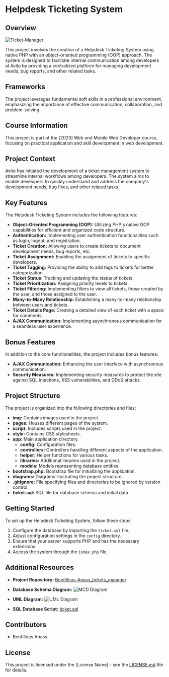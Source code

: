 # Helpdesk Ticketing System

## Overview
![Ticket-Manager](https://github.com/Youcode-Classe-E-2023-2024/Benfillous-Anass_tickets_manager/assets/109225791/cf059366-d486-469d-a19d-98c8f02c9377)

This project involves the creation of a Helpdesk Ticketing System using native PHP with an object-oriented programming (OOP) approach. The system is designed to facilitate internal communication among developers at Avito by providing a centralized platform for managing development needs, bug reports, and other related tasks.

## Frameworks

The project leverages fundamental soft skills in a professional environment, emphasizing the importance of effective communication, collaboration, and problem-solving.

## Course Information

This project is part of the [2023] Web and Mobile Web Developer course, focusing on practical application and skill development in web development.

## Project Context

Avito has initiated the development of a ticket management system to streamline internal workflows among developers. The system aims to enable developers to quickly understand and address the company's development needs, bug fixes, and other related tasks.

## Key Features

The Helpdesk Ticketing System includes the following features:

- **Object-Oriented Programming (OOP):** Utilizing PHP's native OOP capabilities for efficient and organized code structure.
- **Authentication:** Implementing user authentication functionalities such as login, logout, and registration.
- **Ticket Creation:** Allowing users to create tickets to document development needs, bug reports, etc.
- **Ticket Assignment:** Enabling the assignment of tickets to specific developers.
- **Ticket Tagging:** Providing the ability to add tags to tickets for better categorization.
- **Ticket Status:** Tracking and updating the status of tickets.
- **Ticket Prioritization:** Assigning priority levels to tickets.
- **Ticket Filtering:** Implementing filters to view all tickets, those created by the user, and those assigned to the user.
- **Many-to-Many Relationship:** Establishing a many-to-many relationship between users and tickets.
- **Ticket Details Page:** Creating a detailed view of each ticket with a space for comments.
- **AJAX Communication:** Implementing asynchronous communication for a seamless user experience.

## Bonus Features

In addition to the core functionalities, the project includes bonus features:

- **AJAX Communication:** Enhancing the user interface with asynchronous communication.
- **Security Measures:** Implementing security measures to protect the site against SQL injections, XSS vulnerabilities, and DDoS attacks.

## Project Structure

The project is organized into the following directories and files:

- **img:** Contains images used in the project.
- **pages:** Houses different pages of the system.
- **script:** Includes scripts used in the project.
- **style:** Contains CSS stylesheets.
- **app:** Main application directory.
    - **config:** Configuration files.
    - **controllers:** Controllers handling different aspects of the application.
    - **helper:** Helper functions for various tasks.
    - **libraries:** Additional libraries used in the project.
    - **models:** Models representing database entities.
- **bootstrap.php:** Bootstrap file for initializing the application.
- **diagrams:** Diagrams illustrating the project structure.
- **.gitignore:** File specifying files and directories to be ignored by version control.
- **ticket.sql:** SQL file for database schema and initial data.

## Getting Started

To set up the Helpdesk Ticketing System, follow these steps:

1. Configure the database by importing the `ticket.sql` file.
2. Adjust configuration settings in the `config` directory.
3. Ensure that your server supports PHP and has the necessary extensions.
4. Access the system through the `index.php` file.

## Additional Resources

- **Project Repository:**
  [Benfillous-Anass_tickets_manager](https://github.com/Youcode-Classe-E-2023-2024/Benfillous-Anass_tickets_manager)

- **Database Schema Diagram:**
  ![MCD Diagram](https://github.com/Youcode-Classe-E-2023-2024/Benfillous-Anass_tickets_manager/blob/main/diagrams/MCD.png)

- **UML Diagram:**
  ![UML Diagram](https://github.com/Youcode-Classe-E-2023-2024/Benfillous-Anass_tickets_manager/blob/main/diagrams/UML.jpg)

- **SQL Database Script:**
  [ticket.sql](https://github.com/Youcode-Classe-E-2023-2024/Benfillous-Anass_tickets_manager/blob/main/ticket.sql)


## Contributors

- Benfillous Anass

## License

This project is licensed under the [License Name] - see the [LICENSE.md](LICENSE.md) file for details.
